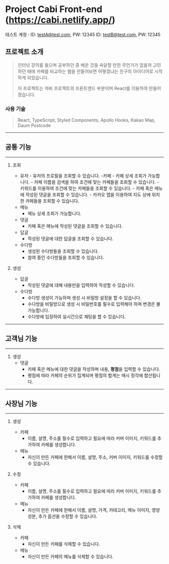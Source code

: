 # Project Cabi Front-end (https://cabi.netlify.app/)

테스트 계정 : 
   ID: testA@test.com, PW: 12345
   ID: testB@test.com, PW: 12345

## 프로젝트 소개

> 인터넛 강의를 들으며 공부하던 중 배운 것을 숙달할 만한 무언가가 없을까 고민하던 때에 카페를 비교하는 웹을 만들어보면 어떻겠냐는 친구의 아이디어로 시작하게 되었습니다.
>
> 이 프로젝트는 까비 프로젝트의 프론트엔드 부분이며 React를 이용하여 만들어졌습니다.

### 사용 기술

> React, TypeScript, Styled Components, Apollo Hooks, Kakao Map, Daum Postcode

---

## **공통 기능**

---

1. 조회

   - 유저 - 유저의 프로필을 조회할 수 있습니다. -카페 - 카페 상세 조회가 가능합니다. - 카페 이름을 검색을 하여 조건에 맞는 카페들을 조회할 수 있습니다. - 키워드를 이용하여 조건에 맞는 카페들을 조회할 수 있습니다. - 카페 혹은 메뉴에 작성된 댓글을 조회할 수 있습니다. - 카카오 맵을 이용하여 지도 상에 위치한 카페들을 조회할 수 있습니다.
   - 메뉴
     - 메뉴 상세 조회가 가능합니다.
   - 댓글
     - 카페 혹은 메뉴에 작성된 댓글을 조회할 수 있습니다.
   - 답글
     - 작성된 댓글에 대한 답글을 조회할 수 있습니다.
   - 수다방
     - 생성된 수다방들을 조회할 수 있습니다.
     - 참여 중인 수다방들을 조회할 수 있습니다.

2. 생성
   - 답글
     - 작성된 댓글에 대해 내용만을 입력하여 작성할 수 있습니다.
   - 수다방
     - 수다방 생성이 가능하며 생성 시 비밀방 설정을 할 수 있습니다.
     - 수다방을 비밀방으로 생성 시 비밀번호를 필수로 입력해야 하며 변경은 불가능합니다.
     - 수다방에 입장하여 실시간으로 채팅을 할 수 있습니다.

---

## **고객님 기능**

---

1. 생성
   - 댓글
     - 카페 혹은 메뉴에 대한 댓글을 작성하며 내용, **평점**을 입력할 수 있습니다.
     - 평점에 따라 카페의 순위가 집계되며 평점의 합계는 매시 정각에 합산됩니다.

---

## **사장님 기능**

---

1. 생성

   - 카페
     - 이름, 설명, 주소를 필수로 입력하고 필요에 따라 커버 이미지, 키워드를 추가하여 카페를 생성합니다.
   - 메뉴
     - 자신이 만든 카페에 한해서 이름, 설명, 주소, 커버 이미지, 키워드를 수정할 수 있습니다.

2. 수정

   - 카페
     - 이름, 설명, 주소를 필수로 입력하고 필요에 따라 커버 이미지, 키워드를 추가하여 카페를 생성합니다.
   - 메뉴
     - 자신이 만든 카페에 한해서 이름, 설명, 가격, 카테고리, 메뉴 이미지, 영양성분, 추가 옵션을 수정할 수 있습니다.

3. 삭제
   - 카페
     - 자신이 만든 카페를 삭제할 수 있습니다.
   - 메뉴
     - 자신이 만든 카페의 메뉴를 삭제할 수 있습니다.
